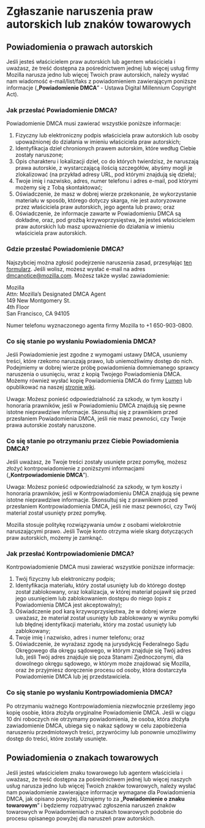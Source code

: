# Zgłaszanie naruszenia praw autorskich lub znaków towarowych

## Powiadomienia o prawach autorskich

Jeśli jesteś właścicielem praw autorskich lub agentem właściciela i uważasz, że treść dostępna za pośrednictwem jednej lub więcej usług firmy Mozilla narusza jedno lub więcej Twoich praw autorskich, należy wysłać nam wiadomość e-mail/list/faks z powiadomieniem zawierającym poniższe informacje („**Powiadomienie DMCA**” - Ustawa Digital Millennium Copyright Act).

### Jak przesłać Powiadomienie DMCA?

Powiadomienie DMCA musi zawierać wszystkie poniższe informacje:

1. Fizyczny lub elektroniczny podpis właściciela praw autorskich lub osoby upoważnionej do działania w imieniu właściciela praw autorskich;
2. Identyfikacja dzieł chronionych prawem autorskim, które według Ciebie zostały naruszone;
3. Opis charakteru i lokalizacji dzieł, co do których twierdzisz, że naruszają prawa autorskie, z wystarczającą ilością szczegółów, abyśmy mogli je zlokalizować (na przykład adresy URL, pod którymi znajdują się dzieła);
4. Twoje imię i nazwisko, adres, numer telefonu i adres e-mail, pod którymi możemy się z Tobą skontaktować;
5. Oświadczenie, że masz w dobrej wierze przekonanie, że wykorzystanie materiału w sposób, którego dotyczy skarga, nie jest autoryzowane przez właściciela praw autorskich, jego agenta lub prawo; oraz
6. Oświadczenie, że informacje zawarte w Powiadomieniu DMCA są dokładne, oraz, pod groźbą krzywoprzysięstwa, że jesteś właścicielem praw autorskich lub masz upoważnienie do działania w imieniu właściciela praw autorskich.

### Gdzie przesłać Powiadomienie DMCA?

Najszybciej można zgłosić podejrzenie naruszenia zasad, przesyłając [ten formularz](https://report.mozilla.com/infringement-form). Jeśli wolisz, możesz wysłać e-mail na adres [dmcanotice@mozilla.com](mailto:dmcanotice@mozilla.com). Możesz także wysłać zawiadomienie:

Mozilla  
Attn: Mozilla’s Designated DMCA Agent  
149 New Montgomery St.  
4th Floor  
San Francisco, CA 94105  

Numer telefonu wyznaczonego agenta firmy Mozilla to +1 650-903-0800.

### Co się stanie po wysłaniu Powiadomienia DMCA?

Jeśli Powiadomienie jest zgodne z wymogami ustawy DMCA, usuniemy treści, które rzekomo naruszają prawo, lub uniemożliwimy dostęp do nich. Podejmiemy w dobrej wierze próbę powiadomienia domniemanego sprawcy naruszenia o usunięciu, wraz z kopią Twojego Powiadomienia DMCA. Możemy również wysłać kopię Powiadomienia DMCA do firmy [Lumen](https://lumendatabase.org/) lub opublikować na naszej [stronie wiki](https://wiki.mozilla.org/Legal/Infringement_Notices).

Uwaga: Możesz ponieść odpowiedzialność za szkody, w tym koszty i honoraria prawników, jeśli w Powiadomieniu DMCA znajdują się pewne istotne nieprawdziwe informacje. Skonsultuj się z prawnikiem przed przesłaniem Powiadomienia DMCA, jeśli nie masz pewności, czy Twoje prawa autorskie zostały naruszone.

### Co się stanie po otrzymaniu przez Ciebie Powiadomienia DMCA?

Jeśli uważasz, że Twoje treści zostały usunięte przez pomyłkę, możesz złożyć kontrpowiadomienie z poniższymi informacjami („**Kontrpowiadomienie DMCA**”).

Uwaga: Możesz ponieść odpowiedzialność za szkody, w tym koszty i honoraria prawników, jeśli w Kontrpowiadomieniu DMCA znajdują się pewne istotne nieprawdziwe informacje. Skonsultuj się z prawnikiem przed przesłaniem Kontrpowiadomienia DMCA, jeśli nie masz pewności, czy Twój materiał został usunięty przez pomyłkę.

Mozilla stosuje politykę rozwiązywania umów z osobami wielokrotnie naruszającymi prawo. Jeśli Twoje konto otrzyma wiele skarg dotyczących praw autorskich, możemy je zamknąć.

### Jak przesłać Kontrpowiadomienie DMCA?

Kontrpowiadomienie DMCA musi zawierać wszystkie poniższe informacje:

1. Twój fizyczny lub elektroniczny podpis;
2. Identyfikacja materiału, który został usunięty lub do którego dostęp został zablokowany, oraz lokalizacja, w której materiał pojawił się przed jego usunięciem lub zablokowaniem dostępu do niego (opis z Powiadomienia DMCA jest akceptowalny);
3. Oświadczenie pod karą krzywoprzysięstwa, że w dobrej wierze uważasz, że materiał został usunięty lub zablokowany w wyniku pomyłki lub błędnej identyfikacji materiału, który ma zostać usunięty lub zablokowany;
4. Twoje imię i nazwisko, adres i numer telefonu; oraz
5. Oświadczenie, że wyrażasz zgodę na jurysdykcję Federalnego Sądu Okręgowego dla okręgu sądowego, w którym znajduje się Twój adres lub, jeśli Twój adres znajduje się poza Stanami Zjednoczonymi, dla dowolnego okręgu sądowego, w którym może znajdować się Mozilla, oraz że przyjmiesz doręczenie procesu od osoby, która dostarczyła Powiadomienie DMCA lub jej przedstawiciela.

### Co się stanie po wysłaniu Kontrpowiadomienia DMCA?

Po otrzymaniu ważnego Kontrpowiadomienia niezwłocznie prześlemy jego kopię osobie, która złożyła oryginalne Powiadomienie DMCA. Jeśli w ciągu 10 dni roboczych nie otrzymamy powiadomienia, że osoba, która złożyła zawiadomienie DMCA, ubiega się o nakaz sądowy w celu zapobieżenia naruszeniu przedmiotowych treści, przywrócimy lub ponownie umożliwimy dostęp do treści, które zostały usunięte.

## Powiadomienia o znakach towarowych

Jeśli jesteś właścicielem znaku towarowego lub agentem właściciela i uważasz, że treść dostępna za pośrednictwem jednej lub więcej naszych usług narusza jedno lub więcej Twoich znaków towarowych, należy wysłać nam powiadomienie zawierające informacje wymagane dla Powiadomienia DMCA, jak opisano powyżej. Uznajemy to za „**Powiadomienie o znaku towarowym**” i będziemy rozpatrywać zgłoszenia naruszeń znaków towarowych w Powiadomieniach o znakach towarowych podobnie do procesu opisanego powyżej dla naruszeń praw autorskich.
